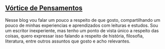 [<h2>Vórtice de Pensamentos](https://jonatassc.github.io/PB/)</h2>

Nesse blog vou falar um pouco a respeito de que gosto, compartilhando um pouco de minhas experiencias e aprendizados com leituras e estudos.
Sou um escritor inexperiente, mas tenho um ponto de vista único a respeito das coisas, quero expressar isso falando a respeito de história, filosofia, literatura, entre outros assuntos que gosto e acho relevantes.
